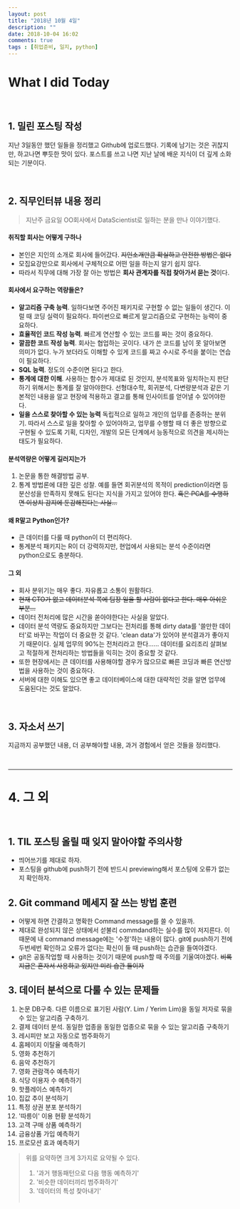 ```yaml
---
layout: post
title: "2018년 10월 4일"
description: ""
date: 2018-10-04 16:02  
comments: true
tags : [취업준비, 일지, python]
---
```



# What I did Today

<br> 

## 1. 밀린 포스팅 작성
지난 3일동안 했던 일들을 정리했고 Github에 업로드했다. 기록에 남기는 것은 귀찮지만, 하고나면 뿌듯한 맛이 있다. 포스트를 쓰고 나면 지난 날에 배운 지식이 더 깊게 소화되는 기분이다. 

<br>

## 2. 직무인터뷰 내용 정리 

> 지난주 금요일 OO회사에서 DataScientist로 일하는 분을 만나 이야기했다. 

#### 취직할 회사는 어떻게 구하나

- 본인은 지인의 소개로 회사에 들어갔다. ~~지인소개만큼 확실하고 안전한 방법은 없다~~  
- 모집요강만으로 회사에서 구체적으로 어떤 일을 하는지 알기 쉽지 않다. 
- 따라서 직무에 대해 가장 잘 아는 방법은 **회사 관계자를 직접 찾아가서 묻는 것**이다. 

#### 회사에서 요구하는 역량들은?

- **알고리즘 구축 능력**. 일하다보면 주어진 패키지로 구현할 수 없는 일들이 생긴다. 이럴 때 코딩 실력이 필요하다. 파이썬으로 빠르게 알고리즘으로 구현하는 능력이 중요하다. 
- **효율적인 코드 작성 능력**. 빠르게 연산할 수 있는 코드를 짜는 것이 중요하다. 
- **깔끔한 코드 작성 능력**. 회사는 협업하는 곳이다. 내가 쓴 코드를 남이 못 알아보면 의미가 없다. 누가 보더라도 이해할 수 있게 코드를 짜고 수시로 주석을 붙이는 연습이 필요하다. 
- **SQL 능력**. 정도의 수준이면 된다고 한다. 
- **통계에 대한 이해**. 사용하는 함수가 제대로 된 것인지, 분석목표와 일치하는지 판단하기 위해서는 통계를 잘 알아야한다. 선형대수학, 회귀분석, 다변량분석과 같은 기본적인 내용을 알고 현장에 적용하고 결고를 통해 인사이트를 얻어낼 수 있어야한다. 
- **일을 스스로 찾아할 수 있는 능력** 독립적으로 일하고 개인의 업무를 존중하는 분위기. 따라서 스스로 일을 찾아할 수 있어야하고, 업무를 수행할 때 더 좋은 방향으로 구현될 수 있도록 기획, 디자인, 개발의 모든 단계에서 능동적으로 의견을 제시하는 태도가 필요하다. 

#### 분석역량은 어떻게 길러지는가

1. 논문을 통한 해결방법 공부. 
2. 통계 방법론에 대한 깊은 성찰. 예를 들면 회귀분석의 목적이 prediction이라면 등분산성을 만족하지 못해도 된다는 지식을 가지고 있어야 한다. ~~혹은 PCA를 수행하면 이상치 감지에 둔감해진다는 사실...~~


#### 왜 R말고 Python인가?

- 큰 데이터를 다룰 때 python이 더 편리하다. 
- 통계분석 패키지는 R이 더 강력하지만, 현업에서 사용되는 분석 수준이라면 python으로도 충분하다. 

#### 그 외

- 회사 분위기는 매우 좋다. 자유롭고 소통이 원활하다. 
- ~~현재 CTO가 없고 데이터분석 쪽에 팀장 일을 할 사람이 없다고 한다. 매우 아쉬운 부분...~~ 
- 데이터 전처리에 많은 시간을 쏟아야한다는 사실을 알았다. 
- 데이터 분석 역량도 중요하지만 그보다는 전처리를 통해 dirty data를 '쓸만한 데이터'로 바꾸는 작업이 더 중요한 것 같다. 'clean data'가 있어야 분석결과가 좋아지기 때문이다. 실제 업무의 90%는 전처리라고 한다...... 데이터를 요리조리 살펴보고 적절하게 전처리하는 방법들을 익히는 것이 중요할 것 같다. 
- 또한 현장에서는 큰 데이터를 사용해야할 경우가 많으므로 빠른 코딩과 빠른 연산방법을 사용하는 것이 중요하다. 
- 서버에 대한 이해도 있으면 좋고 데이터베이스에 대한 대략적인 것을 알면 업무에 도움된다는 것도 알았다. 

<br>

## 3. 자소서 쓰기
지금까지 공부했던 내용, 더 공부해야할 내용, 과거 경험에서 얻은 것들을 정리했다. 


<br>

---

# 4. 그 외 

<br>

## 1. TIL 포스팅 올릴 때 잊지 말아야할 주의사항

- 띄어쓰기를 제대로 하자. 
- 포스팅을 github에 push하기 전에 반드시 previewing해서 포스팅에 오류가 없는지 확인하자. 

## 2. Git command 메세지 잘 쓰는 방법 훈련
 
- 어떻게 하면 간결하고 명확한 Command message를 쓸 수 있을까. 
- 제대로 완성되지 않은 상태에서 섣불리 commdand하는 실수를 많이 저지른다. 이 때문에 내 command message에는 '수정'하는 내용이 많다. git에 push하기 전에 두번세번 확인하고 오류가 없다는 확신이 들 때 push하는 습관을 들여야겠다. 
- git은 공동작업할 때 사용하는 것이기 때문에 push할 때 주의를 기울여야겠다. ~~비록 지금은 혼자서 사용하고 있지만 미리 습관 들이자~~ 


## 3. 데이터 분석으로 다룰 수 있는 문제들 
1. 논문 DB구축. 다른 이름으로 표기된 사람(Y. Lim / Yerim Lim)을 동일 저자로 묶을 수 있는 알고리즘 구축하기. 
2. 결제 데이터 분석. 동일한 업종을 동일한 업종으로 묶을 수 있는 알고리즘 구축하기 
3. 레시피만 보고 자동으로 범주화하기
3. 홈페이지 이탈율 예측하기
4. 영화 추천하기
5. 음악 추천하기
5. 영화 관람객수 예측하기
6. 식당 이용자 수 예측하기
7. 핫플레이스 예측하기
8. 집값 추이 분석하기 
9. 특정 상권 분포 분석하기
8. '따릉이' 이용 현황 분석하기
9. 고객 구매 상품 예측하기
10. 금융상품 가입 예측하기
11. 프로모션 효과 예측하기


> 위를 요약하면 크게 3가지로 요약될 수 있다. <br>
> 1. '과거 행동패턴으로 다음 행동 예측하기' <br>
> 2. '비슷한 데이터끼리 범주화하기' <br>
> 3. '데이터의 특성 찾아내기' <br><br>



